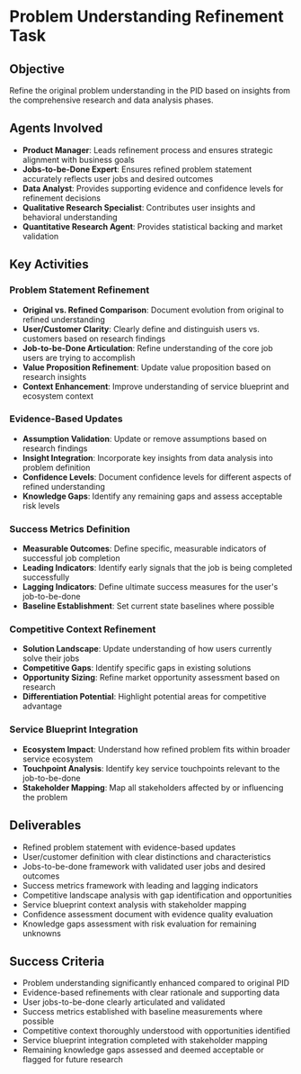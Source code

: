 # Problem Understanding Refinement Task

## Objective
Refine the original problem understanding in the PID based on insights from the comprehensive research and data analysis phases.

## Agents Involved
- **Product Manager**: Leads refinement process and ensures strategic alignment with business goals
- **Jobs-to-be-Done Expert**: Ensures refined problem statement accurately reflects user jobs and desired outcomes
- **Data Analyst**: Provides supporting evidence and confidence levels for refinement decisions
- **Qualitative Research Specialist**: Contributes user insights and behavioral understanding
- **Quantitative Research Agent**: Provides statistical backing and market validation

## Key Activities

### Problem Statement Refinement
- **Original vs. Refined Comparison**: Document evolution from original to refined understanding
- **User/Customer Clarity**: Clearly define and distinguish users vs. customers based on research findings
- **Job-to-be-Done Articulation**: Refine understanding of the core job users are trying to accomplish
- **Value Proposition Refinement**: Update value proposition based on research insights
- **Context Enhancement**: Improve understanding of service blueprint and ecosystem context

### Evidence-Based Updates
- **Assumption Validation**: Update or remove assumptions based on research findings
- **Insight Integration**: Incorporate key insights from data analysis into problem definition
- **Confidence Levels**: Document confidence levels for different aspects of refined understanding
- **Knowledge Gaps**: Identify any remaining gaps and assess acceptable risk levels

### Success Metrics Definition
- **Measurable Outcomes**: Define specific, measurable indicators of successful job completion
- **Leading Indicators**: Identify early signals that the job is being completed successfully
- **Lagging Indicators**: Define ultimate success measures for the user's job-to-be-done
- **Baseline Establishment**: Set current state baselines where possible

### Competitive Context Refinement
- **Solution Landscape**: Update understanding of how users currently solve their jobs
- **Competitive Gaps**: Identify specific gaps in existing solutions
- **Opportunity Sizing**: Refine market opportunity assessment based on research
- **Differentiation Potential**: Highlight potential areas for competitive advantage

### Service Blueprint Integration
- **Ecosystem Impact**: Understand how refined problem fits within broader service ecosystem
- **Touchpoint Analysis**: Identify key service touchpoints relevant to the job-to-be-done
- **Stakeholder Mapping**: Map all stakeholders affected by or influencing the problem

## Deliverables
- Refined problem statement with evidence-based updates
- User/customer definition with clear distinctions and characteristics
- Jobs-to-be-done framework with validated user jobs and desired outcomes
- Success metrics framework with leading and lagging indicators
- Competitive landscape analysis with gap identification and opportunities
- Service blueprint context analysis with stakeholder mapping
- Confidence assessment document with evidence quality evaluation
- Knowledge gaps assessment with risk evaluation for remaining unknowns

## Success Criteria
- Problem understanding significantly enhanced compared to original PID
- Evidence-based refinements with clear rationale and supporting data
- User jobs-to-be-done clearly articulated and validated
- Success metrics established with baseline measurements where possible
- Competitive context thoroughly understood with opportunities identified
- Service blueprint integration completed with stakeholder mapping
- Remaining knowledge gaps assessed and deemed acceptable or flagged for future research